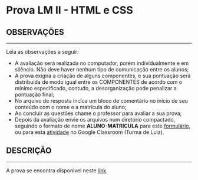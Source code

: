 # Prova LM II - HTML e CSS

## OBSERVAÇÕES
---

Leia as observações a seguir:

* A avaliação será realizada no computador, porém individualmente e em silêncio. Não deve haver nenhum tipo de comunicação entre os alunos;
* A prova exigira a criação de alguns componentes, e sua pontuação será distribuída de modo igual entre os COMPONENTES de acordo com o mínimo especificado, contudo, a desorganização pode penalizar a pontuação final;
* No arquivo de resposta inclua um bloco de comentário no início de seu conteúdo com o nome e a matrícula do aluno;
* Ao concluir as questões chame o professor para avaliar a sua prova;
* Depois da avaliação envie os arquivos num diretório compactado, seguindo o formato de nome **ALUNO-MATRICULA** para este [formulário](https://goo.gl/forms/ovYVXr94juHqDq393), ou para esta [atividade](https://classroom.google.com/u/2/c/MTg5NjM0ODI0ODFa/a/MTkxMTM2ODQwNjZa/details) no Google Classroom (Turma de Luiz).


## DESCRIÇÃO
---

A prova se encontra disponível neste [link](https://ifpb.github.io/css-exercises/challenges/css/iftech/).